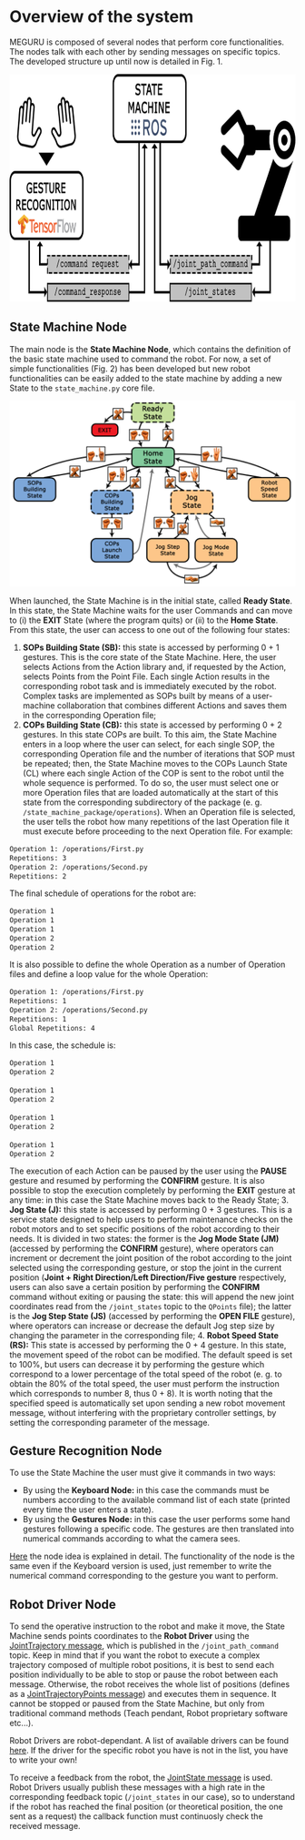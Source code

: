 # Overview of the system
MEGURU is composed of several nodes that perform core functionalities. The nodes talk with each other by sending messages on specific topics.
The developed structure up until now is detailed in Fig. 1.

<p align="center">
  <img height="400" src="https://github.com/Krissy93/meta-workstations-project/blob/master/images/sys_overview.png">
</p>

## State Machine Node
The main node is the **State Machine Node**, which contains the definition of the basic state machine used to command the robot.
For now, a set of simple functionalities (Fig. 2) has been developed but new robot functionalities can be easily added to the state machine by adding a new State to the `state_machine.py` core file.

<p align="center">
  <img src="https://github.com/Krissy93/meta-workstations-project/blob/master/images/state_machine.png">
</p>

When launched, the State Machine is in the initial state, called **Ready State**. In this state, the State Machine waits for the user Commands and can move to (i) the **EXIT** State (where the program quits) or (ii) to the **Home State**. From this state, the user can access to one out of the following four states: 
1. **SOPs Building State (SB):** this state is accessed by performing 0 + 1 gestures. This is the core state of the State Machine. Here, the user selects Actions from the Action library and, if requested by the Action, selects Points from the Point File. Each single Action results in the corresponding robot task and is immediately executed by the robot. Complex tasks are implemented as SOPs built by means of a user-machine collaboration that combines different Actions and saves them in the corresponding Operation file;
2. **COPs Building State (CB):** this state is accessed by performing 0 + 2 gestures. In this state COPs are built. To this aim, the State Machine enters in a loop where the user can select, for each single SOP, the corresponding Operation file and the number of iterations that SOP must be repeated; then, the State Machine moves to the COPs Launch State (CL) where each single Action of the COP is sent to the robot until the whole sequence is performed. To do so, the user must select one or more Operation files that are loaded automatically at the start of this state from the corresponding subdirectory of the package (e. g. `/state_machine_package/operations`). When an Operation file is selected, the user tells the robot how many repetitions of the last Operation file it must execute before proceeding to the next Operation file.
For example:
```
Operation 1: /operations/First.py
Repetitions: 3
Operation 2: /operations/Second.py
Repetitions: 2
```
The final schedule of operations for the robot are:
```
Operation 1
Operation 1
Operation 1
Operation 2
Operation 2
```
It is also possible to define the whole Operation as a number of Operation files and define a loop value for the whole Operation:
```
Operation 1: /operations/First.py
Repetitions: 1
Operation 2: /operations/Second.py
Repetitions: 1
Global Repetitions: 4
```
In this case, the schedule is:
```
Operation 1
Operation 2

Operation 1
Operation 2

Operation 1
Operation 2

Operation 1
Operation 2
```
The execution of each Action can be paused by the user using the **PAUSE** gesture and resumed by performing the **CONFIRM** gesture. It is also possible to stop the execution completely by performing the **EXIT** gesture at any time: in this case the State Machine moves back to the Ready State;
3. **Jog State (J):** this state is accessed by performing 0 + 3 gestures. This is a service state designed to help users to perform maintenance checks on the robot motors and to set specific positions of the robot according to their needs. It is divided in two states: the former is the **Jog Mode State (JM)** (accessed by performing the **CONFIRM** gesture), where operators can increment or decrement the joint position of the robot according to the joint selected using the corresponding gesture, or stop the joint in the current position (**Joint + Right Direction/Left Direction/Five gesture** respectively, users can also save a certain position by performing the **CONFIRM** command without exiting or pausing the state: this will append the new joint coordinates read from the `/joint_states` topic to the `QPoints` file); the latter is the **Jog Step State (JS)** (accessed by performing the **OPEN FILE** gesture), where operators can increase or decrease the default Jog step size by changing the parameter in the corresponding file;
4. **Robot Speed State (RS):** This state is accessed by performing the 0 + 4 gesture. In this state, the movement speed of the robot can be modified. The default speed is set to 100%, but users can decrease it by performing the gesture which correspond to a lower percentage of the total speed of the robot (e. g. to obtain the 80% of the total speed, the user must perform the instruction which corresponds to number 8, thus 0 + 8). It is worth noting that the specified speed is automatically set upon sending a new robot movement message, without interfering with the proprietary controller settings, by setting the corresponding parameter of the message.

## Gesture Recognition Node
To use the State Machine the user must give it commands in two ways:
- By using the **Keyboard Node:** in this case the commands must be numbers according to the available command list of each state (printed every time the user enters a state).
- By using the **Gestures Node:** in this case the user performs some hand gestures following a specific code. The gestures are then translated into numerical commands according to what the camera sees.

[Here](https://github.com/Krissy93/meta-workstations-project/blob/master/docs/Gestures%20Node.md) the node idea is explained in detail. The functionality of the node is the same even if the Keyboard version is used, just remember to write the numerical command corresponding to the gesture you want to perform.

## Robot Driver Node
To send the operative instruction to the robot and make it move, the State Machine sends points coordinates to the **Robot Driver** using the [JointTrajectory message](http://docs.ros.org/melodic/api/trajectory_msgs/html/msg/JointTrajectory.html), which is published in the `/joint_path_command` topic.
Keep in mind that if you want the robot to execute a complex trajectory composed of multiple robot positions, it is best to send each position individually to be able to stop or pause the robot between each message.
Otherwise, the robot receives the whole list of positions (defines as a [JointTrajectoryPoints message](http://docs.ros.org/melodic/api/trajectory_msgs/html/msg/JointTrajectoryPoint.html)) and executes them in sequence.
It cannot be stopped or paused from the State Machine, but only from traditional command methods (Teach pendant, Robot proprietary software etc...).

Robot Drivers are robot-dependant. A list of available drivers can be found [here](http://wiki.ros.org/Industrial/supported_hardware).
If the driver for the specific robot you have is not in the list, you have to write your own!

To receive a feedback from the robot, the [JointState message](http://docs.ros.org/melodic/api/sensor_msgs/html/msg/JointState.html) is used.
Robot Drivers usually publish these messages with a high rate in the corresponding feedback topic (`/joint_states` in our case), so to understand if the robot has reached the final position (or theoretical position, the one sent as a request) the callback function must continuosly check the received message.
